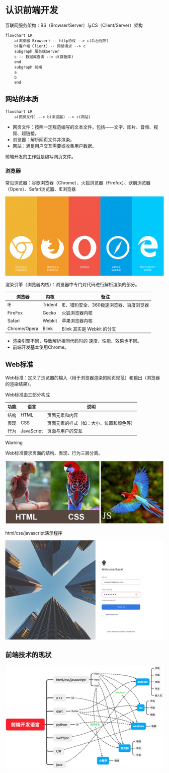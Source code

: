 # 认识前端开发

互联网服务架构：BS（Browser/Server）与CS（Client/Server）架构

```mermaid
flowchart LR
    a(浏览器 Browser) -- http协议 --> c(后台程序)
    b(客户端 Client) -- 网络请求 --> c
    subgraph 服务端Server
    c -- 数据库查询 --> d(数据库)
    end
    subgraph 前端
    a
    b
    end
```

## 网站的本质

```mermaid
flowchart LR
    a(网页文件) --> b(浏览器) --> c(网站)
```

* 网页文件：按照一定规范编写的文本文件，包括——文字、图片、音频、视频、超链接。
* 浏览器：解析网页文件并渲染。
* 网站：满足用户交互需要或收集用户数据。

前端开发的工作就是编写网页文件。

### 浏览器

常见浏览器：谷歌浏览器（Chrome）、火狐浏览器（Firefox）、欧朋浏览器（Opera）、Safari浏览器、IE浏览器

![](https://raw.githubusercontent.com/hughxusu/lesson-web/develop/images/a-introduce/pSRrOYV.md.png)

渲染引擎（浏览器内核）：浏览器中专门对代码进行解析渲染的部分。

| 浏览器       | 内核    | 备注                                    |
| ------------ | ------- | --------------------------------------- |
| IE           | Trident | IE、猎豹安全、360极速浏览器、百度浏览器 |
| FireFox      | Gecko   | 火狐浏览器内核                          |
| Safari       | Webkit  | 苹果浏览器内核                          |
| Chrome/Opera | Blink   | Blink 其实是 Webkit 的分支              |

* 渲染引擎不同，导致解析相同代码时的 速度、性能、效果也不同。
* 前端开发基本使用Chrome。

## Web标准

Web标准：定义了浏览器的输入（用于浏览器渲染的网页规范）和输出（浏览器的渲染结果）。

Web标准由三部分构成

| 功能 | 语言       | 说明                                     |
| ---- | ---------- | ---------------------------------------- |
| 结构 | HTML       | 页面元素和内容                           |
| 表现 | CSS        | 页面元素的样式（如：大小、位置和颜色等） |
| 行为 | JavaScript | 页面与用户的交互                         |

> [!warning]
>
> Web标准要求页面的结构、表现、行为三层分离。

<img src="https://raw.githubusercontent.com/hughxusu/lesson-web/develop/images/a-introduce/pSRy1b9.jpg" style="zoom:67%;" />

html/css/javascript演示程序

<img src="https://raw.githubusercontent.com/hughxusu/lesson-web/develop/images/a-introduce/DUWETEROZ_Login.jpg" style="zoom:56%;" />



## 前端技术的现状

<img src="https://raw.githubusercontent.com/hughxusu/lesson-web/develop/images/a-introduce/web.png" style="zoom:55%;" />

